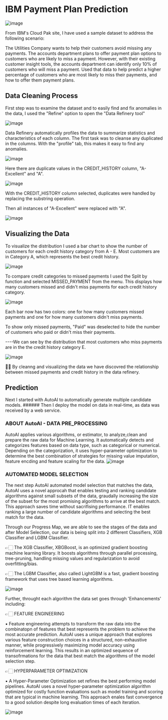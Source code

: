 # IBM Payment Plan Prediction

![image](https://github.com/tanjadaa/IBM-Prediction/blob/main/Pictures/IBM%20Cloud%20Pak.png)

From IBM's Cloud Pak site, I have used a sample dataset to address the following scenario: 

The Utilities Company wants to help their customers avoid missing any payments. The accounts department plans to offer payment plan options to customers who are likely to miss a payment. However, with their existing customer insight tools, the accounts department can identify only 10% of customers who will miss a payment.  Used that data to help predict a higher percentage of customers who are most likely to miss their payments, and how to offer them payment plans.

## Data Cleaning Process

First step was to examine the dataset and to easily find and fix anomalies in the data, I used the "Refine" option to open the "Data Refinery tool"

![image](https://github.com/tanjadaa/IBM-Prediction/blob/main/Pictures/dataset.png)

Data Refinery automatically profiles the data to summarize statistics and characteristics of each column. The first task was to cleanse any duplicated in the columns. With the "profile" tab, this makes it easy to find any anomalies. 

![image](https://github.com/tanjadaa/IBM-Prediction/blob/main/Pictures/finding%20duplicates.png)

Here there are duplicate values in the CREDIT_HISTORY column, "A-Excellent" and "A".

![image](https://github.com/tanjadaa/IBM-Prediction/blob/main/Pictures/replace%20substring.png)

With the CREDIT_HISTORY column selected, duplicates were handled by replacing the substring operation.

Then all instances of "A-Excellent" were replaced with "A". 

![image](https://github.com/tanjadaa/IBM-Prediction/blob/main/Pictures/removed%20duplicates.png)
 

## Visualizing the Data

To visualize the distribution I used a bar chart to show the number of customers for each credit history category from A - E. Most customers are in Category A, which represents the best credit history. 

![image](https://github.com/tanjadaa/IBM-Prediction/blob/main/Pictures/credit%20history%20bar%20chart.png)

To compare credit categories to missed payments I used the Split by function and selected MISSED_PAYMENT from the menu. This displays how many customers missed and didn't miss payments for each credit history category.

![image](https://github.com/tanjadaa/IBM-Prediction/blob/main/Pictures/split%20by%20missed%20payments.png)


Each bar now has two colors: one for how many customers missed payments and one for how many customers didn't miss payments. 

To show only missed payments, "Paid" was deselected to hide the number of customers who paid or didn't miss their payments.


----We can see by the distribution that most customers who miss payments are in the the credit history category E. 

![image](https://github.com/tanjadaa/IBM-Prediction/blob/main/Pictures/category%20E%20highest.png)

🙌🏻  By cleanng and visualizing the data we have discovred the relationship between missed payments and credit history in the data refinery.

## Prediction

Next I started with AutoAI to automatically generate multiple candidate models. ###### Then I deploy the model on data in real-time, as data was received by a web service.

### ABOUT AutoAI - DATA PRE_PROCESSING

AutoAI applies various algorithms, or estimator, to analyze,clean and prepare the raw data for Machine Learning. It automatically detects and categorizes features based on data type, such as categorical or numerical. Depending on the categorization, it uses hyper-parameter optimization to determine the best combination of strategies for missing value imputation, feature encding and feature scaling for the data.
![image](https://github.com/tanjadaa/IBM-Prediction/blob/main/Pictures/Relationship%20Map.png)

### AUTOMATED MODEL SELECTION

The next step AutoAI automated model selection that matches the data, AutoAI uses a novel approcah that enables testing and ranking candidate algorithms against small subsets of the data, graudally increasing the size of the subset for the most promising algorithms to arrive at the best match. This approach saves time without sacrifising performance. IT enables ranking a large number of candidate algorithms and selecting the best match for the data.

Through our Progress Map, we are able to see the stages of the data and after Model Selection, our data is being split into 2 different Classifiers, XGB Classifier and LGBM Classifier. 

👉🏻 The XGB Classifier, XBGBoost, is an optimized gradient boosting machine learning library. It boosts algorithms through parallel processing, tree-pruning, handling missing values and regularization to avoid overfitting/bias.

👉🏻 The LGBM Classifier, also called LightGBM is a fast, gradient boosting framework that uses tree based learning algorithms. 

![image](https://github.com/tanjadaa/IBM-Prediction/blob/main/Pictures/progress%20map.png)

Further, throught each algorithm the data set goes through 'Enhancements' including:

  👉🏻 FEATURE ENGINEERING
  
   ▪️ Feature engineering attempts to transform the raw data into the combinatopn of features that best represents the problem to achieve the most accurate prediction. AutoAI uses a unique approach that explores various feature construction choices in a structured, non-exhaustive manner, while progressively maximizing model accuracy using reinforcement learning. This results in an optimized sequence of transofrmations for the data that best match the algorithms of the model selection step.
        
  👉🏻 HYPERPARAMETER OPTIMIZATION
        
   ▪️ A Hyper-Parameter Optimization set refines the best performing model pipelines. AutoAI uses a novel hyper-parameter optimization algorithm optimized for costly function evaluations such as model training and scoring that are typical in machine learning. This approach enales fast convergence to a good solution despite long evaluation times of each iteration.
      

![image](https://github.com/tanjadaa/IBM-Prediction/blob/main/Pictures/RM%20full.png)





